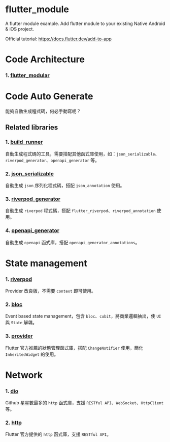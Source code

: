 # flutter_module

A flutter module example. Add flutter module to your existing Native Android & iOS project.

Official tutorial: https://docs.flutter.dev/add-to-app

# Code Architecture
### 1. [flutter_modular](https://pub.dev/packages/flutter_modular)

# Code Auto Generate

能夠自動生成程式碼，何必手動寫呢？

## Related libraries
### 1. [build_runner](https://pub.dev/packages/build_runner)
自動生成程式碼的工具，需要搭配其他函式庫使用，如：`json_serializable`、`riverpod_generator`、`openapi_generator` 等。

### 2. [json_serializable](https://pub.dev/packages/json_serializable)
自動生成 `json` 序列化程式碼，搭配 `json_annotation` 使用。

### 3. [riverpod_generator](https://pub.dev/packages/riverpod_generator)
自動生成 `riverpod` 程式碼，搭配 `flutter_riverpod`、`riverpod_annotation` 使用。

### 4. [openapi_generator](https://pub.dev/packages/openapi_generator)
自動生成 `openapi` 函式庫，搭配 `openapi_generator_annotations`。

# State management
### 1. [riverpod](https://pub.dev/packages/flutter_riverpod)
Provider 改良版，不需要 `context` 即可使用。

### 2. [bloc](https://pub.dev/packages/flutter_bloc)
Event based state management，包含 `bloc`、`cubit`，將商業邏輯抽出，使 `UI` 與 `State` 解耦。

### 3. [provider](https://pub.dev/packages/provider)
Flutter 官方推薦的狀態管理函式庫，搭配 `ChangeNotifier` 使用，簡化 `InheritedWidget` 的使用。

# Network
### 1. [dio](https://pub.dev/packages/dio)
Github 星星數最多的 `http` 函式庫，支援 `RESTful API`、`WebSocket`、`HttpClient` 等。

### 2. [http](https://pub.dev/packages/http)
Flutter 官方提供的 `http` 函式庫，支援 `RESTful API`。